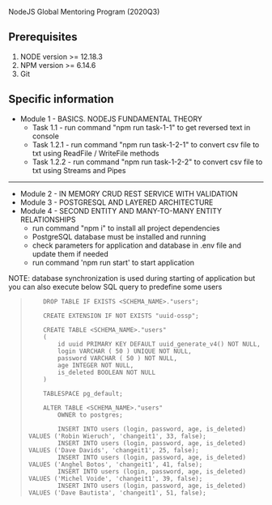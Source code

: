 NodeJS Global Mentoring Program (2020Q3)

## Prerequisites
1. NODE version >= 12.18.3
2. NPM version >= 6.14.6
3. Git

## Specific information
- Module 1 - BASICS. NODEJS FUNDAMENTAL THEORY 
    - Task 1.1   - run command "npm run task-1-1" to get reversed text in console
    - Task 1.2.1 - run command "npm run task-1-2-1" to convert csv file to txt using ReadFile / WriteFile methods
    - Task 1.2.2 - run command "npm run task-1-2-2" to convert csv file to txt using Streams and Pipes

---

- Module 2 - IN MEMORY CRUD REST SERVICE WITH VALIDATION 
- Module 3 - POSTGRESQL AND LAYERED ARCHITECTURE 
- Module 4 - SECOND ENTITY AND MANY-TO-MANY ENTITY RELATIONSHIPS
    - run command "npm i" to install all project dependencies
    - PostgreSQL database must be installed and running
    - check parameters for application and database in .env file and update them if needed
    - run command 'npm run start' to start application

NOTE: database synchronization is used during starting of application but you can also execute below SQL query to predefine some users

>         DROP TABLE IF EXISTS <SCHEMA_NAME>."users";
>         
>         CREATE EXTENSION IF NOT EXISTS "uuid-ossp";
>         
>         CREATE TABLE <SCHEMA_NAME>."users"
>         (
>             id uuid PRIMARY KEY DEFAULT uuid_generate_v4() NOT NULL,
>             login VARCHAR ( 50 ) UNIQUE NOT NULL,
>             password VARCHAR ( 50 ) NOT NULL,
>             age INTEGER NOT NULL,
>             is_deleted BOOLEAN NOT NULL
>         )
>         
>         TABLESPACE pg_default;
>         
>         ALTER TABLE <SCHEMA_NAME>."users"
>             OWNER to postgres;
>         	
>             INSERT INTO users (login, password, age, is_deleted) VALUES ('Robin Wieruch', 'changeit1', 33, false);
>             INSERT INTO users (login, password, age, is_deleted) VALUES ('Dave Davids', 'changeit1', 25, false);
>             INSERT INTO users (login, password, age, is_deleted) VALUES ('Anghel Botos', 'changeit1', 41, false);
>             INSERT INTO users (login, password, age, is_deleted) VALUES ('Michel Voide', 'changeit1', 39, false);
>             INSERT INTO users (login, password, age, is_deleted) VALUES ('Dave Bautista', 'changeit1', 51, false);
